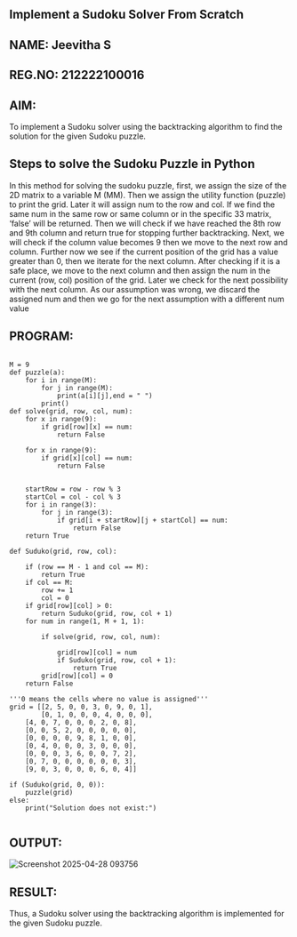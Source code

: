 ## Implement a Sudoku Solver From Scratch
## NAME: Jeevitha S
## REG.NO: 212222100016
## AIM:
To implement a Sudoku solver using the backtracking algorithm to find the solution for the given Sudoku puzzle.

## Steps to solve the Sudoku Puzzle in Python
In this method for solving the sudoku puzzle, first, we assign the size of the 2D matrix to a variable M (MM). Then we assign the utility function (puzzle) to print the grid. Later it will assign num to the row and col. If we find the same num in the same row or same column or in the specific 33 matrix, ‘false’ will be returned. Then we will check if we have reached the 8th row and 9th column and return true for stopping further backtracking. Next, we will check if the column value becomes 9 then we move to the next row and column. Further now we see if the current position of the grid has a value greater than 0, then we iterate for the next column. After checking if it is a safe place, we move to the next column and then assign the num in the current (row, col) position of the grid. Later we check for the next possibility with the next column. As our assumption was wrong, we discard the assigned num and then we go for the next assumption with a different num value

## PROGRAM:
```

M = 9
def puzzle(a):
    for i in range(M):
        for j in range(M):
            print(a[i][j],end = " ")
        print()
def solve(grid, row, col, num):
    for x in range(9):
        if grid[row][x] == num:
            return False
             
    for x in range(9):
        if grid[x][col] == num:
            return False
 
 
    startRow = row - row % 3
    startCol = col - col % 3
    for i in range(3):
        for j in range(3):
            if grid[i + startRow][j + startCol] == num:
                return False
    return True
 
def Suduko(grid, row, col):
 
    if (row == M - 1 and col == M):
        return True
    if col == M:
        row += 1
        col = 0
    if grid[row][col] > 0:
        return Suduko(grid, row, col + 1)
    for num in range(1, M + 1, 1): 
     
        if solve(grid, row, col, num):
         
            grid[row][col] = num
            if Suduko(grid, row, col + 1):
                return True
        grid[row][col] = 0
    return False
 
'''0 means the cells where no value is assigned'''
grid = [[2, 5, 0, 0, 3, 0, 9, 0, 1],
        [0, 1, 0, 0, 0, 4, 0, 0, 0],
    [4, 0, 7, 0, 0, 0, 2, 0, 8],
    [0, 0, 5, 2, 0, 0, 0, 0, 0],
    [0, 0, 0, 0, 9, 8, 1, 0, 0],
    [0, 4, 0, 0, 0, 3, 0, 0, 0],
    [0, 0, 0, 3, 6, 0, 0, 7, 2],
    [0, 7, 0, 0, 0, 0, 0, 0, 3],
    [9, 0, 3, 0, 0, 0, 6, 0, 4]]
 
if (Suduko(grid, 0, 0)):
    puzzle(grid)
else:
    print("Solution does not exist:")
    
```
## OUTPUT:

![Screenshot 2025-04-28 093756](https://github.com/user-attachments/assets/fda1a53c-bed6-4077-9ff7-c97a8a4a09e9)

## RESULT:

Thus, a Sudoku solver using the backtracking algorithm is implemented for the given Sudoku puzzle.
